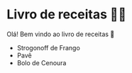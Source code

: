 # Livro de receitas :man_cook:

Olá! Bem vindo ao livro de receitas :wave:

- Strogonoff de Frango
- Pavê
- Bolo de Cenoura
